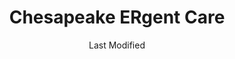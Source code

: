 ---
layout: location-page
date: Last Modified
description: "Local COVID-19 testing is available at Chesapeake ERgent Care in Gambrills, Maryland, USA."
permalink: "locations/maryland/gambrills/chesapeake-ergent-care/"
tags:
  - locations
  - maryland
title: Chesapeake ERgent Care
uniqueName: chesapeake-ergent-care
state: Maryland
stateAbbr: MD
hood: "Gambrills"
address: "1071 MD-3 North, Suite 101"
city: "Gambrills"
zip: "21054"
zipsNearby: "19933 19934 19936 19938 19901 19903 19904 19905 19906 19943 19950 19952 19953 19955 19709 19730 19731 19977 19734 19979 19980 19964 15468 17301 17302 17309 17311 17313 17314 17518 17321 17322 17325 17327 17329 17528 17331 17332 17333 17334 17335 17532 17536 17340 17342 17344 17349 17350 17352 17563 17565 17355 17356 17360 17361 17354 17362 17363 17364 17983 17583 17366 17371 19362 25423 25425 20001 20002 20003 20004 20005 20006 20007 20008 20009 20010 20011 20012 20013 20015 20016 20017 20018 20019 20020 20022 20023 20024 20026 20027 20029 20030 20032 20033 20035 20036 20037 20038 20039 20040 20041 20042 20043 20044 20045 20046 20047 20049 20050 20051 20052 20053 20055 20056 20057 20058 20059 20060 20061 20062 20063 20064 20065 20066 20067 20068 20069 20070 20071 20073 20074 20075 20076 20077 20078 20080 20081 20082 20088 20090 20091 20097 20098 20201 20202 20203 20204 20206 20207 20208 20210 20211 20212 20213 20214 20215 20216 20217 20218 20219 20220 20221 20222 20223 20224 20226 20227 20228 20229 20230 20232 20233 20235 20237 20238 20239 20240 20241 20242 20244 20245 20250 20251 20254 20260 20261 20262 20265 20266 20268 20270 20277 20289 20299 20301 20303 20306 20307 20310 20314 20317 20318 20319 20330 20340 20350 20355 20370 20372 20373 20374 20375 20376 20380 20388 20389 20390 20391 20392 20393 20394 20395 20398 20401 20402 20403 20404 20405 20406 20407 20408 20409 20410 20411 20412 20413 20414 20415 20416 20417 20418 20419 20420 20421 20422 20423 20424 20425 20426 20427 20428 20429 20431 20433 20434 20435 20436 20437 20439 20440 20441 20442 20444 20447 20451 20453 20456 20460 20463 20468 20469 20470 20472 20500 20501 20502 20503 20504 20505 20506 20507 20508 20509 20510 20511 20515 20520 20521 20522 20523 20524 20525 20526 20527 20528 20529 20530 20531 20532 20533 20534 20535 20536 20537 20538 20539 20540 20541 20542 20543 20544 20546 20547 20548 20549 20551 20552 20553 20554 20555 20557 20558 20559 20560 20565 20566 20570 20571 20572 20573 20575 20576 20577 20578 20579 20580 20581 20585 20586 20590 20591 20593 20594 20597 20599 20606 20607 20701 20608 20861 20862 20609 20838 20610 20839 20611 20704 20705 20612 20810 20811 20813 20814 20815 20816 20817 20824 20825 20827 20889 20892 20894 20710 20715 20716 20717 20718 20719 20720 20721 20841 20613 20722 20833 20615 20616 20617 20866 20618 20818 20619 20620 20731 20743 20747 20753 20791 20799 20621 20622 20623 20732 20733 20871 20624 20735 20625 20740 20741 20742 20626 20627 20872 20751 20842 20629 20630 20754 20632 20755 20744 20745 20749 20750 20758 20759 20877 20878 20879 20882 20883 20884 20885 20886 20898 20899 20765 20896 20874 20875 20876 20812 20769 20634 20768 20770 20771 20776 20635 20777 20636 20637 20639 20781 20782 20783 20784 20785 20787 20788 20640 20643 20645 20794 20891 20895 20703 20706 20646 20707 20708 20709 20723 20724 20725 20726 20650 20653 20711 20656 20657 20658 20659 20660 20712 20661 20662 20664 20682 20714 20830 20832 20736 20667 20670 20675 20837 20676 20677 20678 20697 20790 20797 20737 20738 20847 20848 20849 20850 20851 20852 20853 20854 20855 20857 20859 20685 20686 20860 20763 20764 20901 20902 20903 20904 20905 20906 20907 20908 20910 20911 20912 20913 20914 20915 20916 20918 20993 20997 20688 20868 20897 20689 20746 20748 20752 20757 20762 20779 20772 20773 20774 20775 20792 20692 20601 20602 20603 20604 20880 20693 20778 20695 20588 20598 21001 21005 21010 21009 21710 21401 21403 21404 21405 21409 21411 21412 21402 21012 21013 21092 21201 21202 21203 21204 21205 21206 21207 21208 21209 21210 21211 21212 21213 21214 21215 21216 21217 21218 21219 21220 21221 21222 21223 21224 21225 21226 21227 21228 21229 21230 21231 21233 21234 21235 21236 21237 21239 21240 21241 21244 21250 21251 21252 21263 21264 21270 21273 21275 21278 21279 21280 21281 21282 21284 21285 21286 21287 21288 21289 21290 21297 21298 21607 21014 21015 21017 21018 21609 21610 21713 21020 21612 21714 21022 21715 21716 21758 21717 21718 21023 21613 21913 21617 21914 21027 21915 21619 21620 21690 21916 21622 21623 21656 21028 21029 21030 21031 21065 21917 21044 21045 21046 21918 21625 21626 21675 21114 21032 21628 21034 21035 21036 21629 21919 21631 21601 21037 21040 21920 21921 21922 21041 21042 21043 21727 21047 21632 21048 21634 21050 21051 21052 21701 21702 21703 21704 21705 21709 21053 21635 21054 21930 21056 21057 21060 21061 21062 21737 21738 21071 21636 21638 21639 21074 21075 21076 21077 21078 21640 21641 21643 21082 21644 21084 21755 21085 21645 21757 21087 21759 21762 21835 21090 21723 21765 21093 21094 21088 21102 21649 21105 21650 21106 21769 21108 21651 21111 21770 21771 21773 21652 21653 21754 21774 21775 21776 21901 21113 21117 21654 21120 21122 21123 21128 21130 21902 21903 21131 21777 21904 21655 21132 21657 21658 21133 21136 21659 21139 21660 21911 21140 21661 21778 21779 21662 21780 21624 21647 21663 21664 21144 21146 21665 21150 21152 21153 21666 21667 21154 21668 21784 21787 21669 21670 21788 21671 21673 21790 21791 21792 21155 21156 21869 21793 21912 21794 21157 21158 21160 21161 21162 21676 21797 21798 21104 21163 21648 21677 21678 21679 20105 22301 22302 22303 22304 22305 22306 22307 22308 22309 22310 22311 22312 22313 22314 22315 22320 22331 22332 22333 22334 22003 22201 22202 22203 22204 22205 22206 22207 22209 22210 22211 22212 22213 22214 22215 22216 22217 22219 22222 22225 22226 22227 22230 22240 22241 22242 22243 22244 22245 22246 20146 20147 20148 20149 20136 20137 20138 20139 20143 20119 20120 20121 20122 20124 20101 20102 20103 20104 20189 22025 22026 20151 20152 20153 22030 22031 22032 22033 22034 22035 22036 22037 22038 22039 22040 22041 22042 22043 22044 22046 22060 20155 20156 22066 20158 20159 20168 20169 20170 20171 20172 20190 20191 20192 20194 20195 20196 22095 22096 20175 20176 20177 20178 22079 22199 20180 22067 22101 22102 22103 22106 22107 22108 22109 20108 20109 20110 20111 20112 20113 20117 20118 22121 22122 20181 20182 22081 22082 22116 22119 22125 20129 20131 20132 20134 20160 22134 22135 22118 20141 20142 22009 22015 22150 22151 22152 22153 22156 22158 22159 22160 22161 20163 20164 20165 20166 20167 20198 22172 22027 22124 22180 22181 22182 22183 22185 20197 22191 22192 22193 22194 22195 22443 22448 22463 22485 22526 22545 22430 22554 22555 22556 56901 56902 56904 56915 56920 56933 56944 56945 56950 56965 56972 20107 20193 20199 21098 21260 21261 17326 21265 21268 21274 21283 21606 21681 21682 21683 21684 21685 21686 21687 21688 22047 22092 22093 22120 22184 22218 22223 22229 22234 22321 22336" 
mapUrl: "http://maps.apple.com/?q=Chesapeake+ERgent+Care&address=1071+MD-3+North+Suite+101,Gambrills,Maryland,21054"
locationType: Drive-thru
phone: "410-721-2333"
website: "https://www.chesapeakeergentcare.com/"
onlineBooking: true
closed: undefined
closedUpdate: May 23rd, 2020
notes: "By appointment only. Requires doctor's referral."
days: Contact for hours of operation.
ctaMessage: Schedule a test
ctaUrl: "https://www.chesapeakeergentcare.com/"
---
